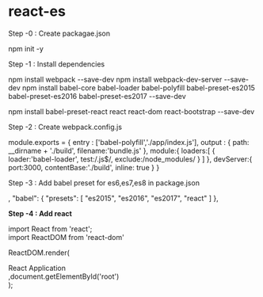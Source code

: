 # react-es

Step -0 : Create packagae.json

npm init -y

Step -1 : Install dependencies

npm install webpack --save-dev
npm install webpack-dev-server --save-dev
npm install babel-core babel-loader babel-polyfill babel-preset-es2015 babel-preset-es2016 babel-preset-es2017 --save-dev

npm install babel-preset-react react react-dom react-bootstrap --save-dev

Step -2 : Create webpack.config.js

module.exports = {
  entry : ['babel-polyfill','./app/index.js'],
  output : {
    path: __dirname + './build',
    filename:'bundle.js'
  },
  module:{
    loaders:[
      {
        loader:'babel-loader',
        test:/\.js$/,
        exclude:/node_modules/
      }
    ]
  },
  devServer:{
    port:3000,
    contentBase:'./build',
    inline: true
  }
}


Step -3 : Add babel preset for es6,es7,es8 in package.json

,
"babel": {
  "presets": [
    "es2015",
    "es2016",
    "es2017",
    "react"
  ]
},

<b> Step -4 : Add react </b>

import React from 'react';</br>
import ReactDOM from 'react-dom'</br>

ReactDOM.render( </br>
  <div> React Application </div>,document.getElementById('root') </br>
  ); </br>
